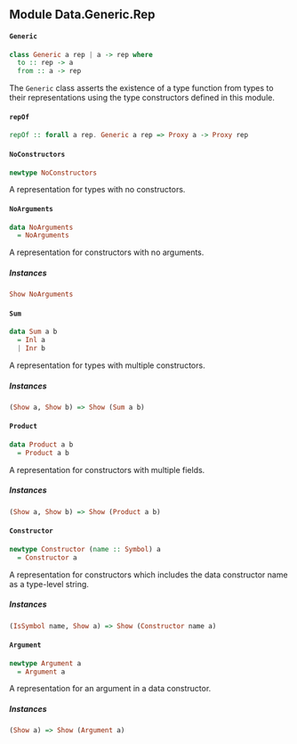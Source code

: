 ## Module Data.Generic.Rep

#### `Generic`

``` purescript
class Generic a rep | a -> rep where
  to :: rep -> a
  from :: a -> rep
```

The `Generic` class asserts the existence of a type function from types
to their representations using the type constructors defined in this module.

#### `repOf`

``` purescript
repOf :: forall a rep. Generic a rep => Proxy a -> Proxy rep
```

#### `NoConstructors`

``` purescript
newtype NoConstructors
```

A representation for types with no constructors.

#### `NoArguments`

``` purescript
data NoArguments
  = NoArguments
```

A representation for constructors with no arguments.

##### Instances
``` purescript
Show NoArguments
```

#### `Sum`

``` purescript
data Sum a b
  = Inl a
  | Inr b
```

A representation for types with multiple constructors.

##### Instances
``` purescript
(Show a, Show b) => Show (Sum a b)
```

#### `Product`

``` purescript
data Product a b
  = Product a b
```

A representation for constructors with multiple fields.

##### Instances
``` purescript
(Show a, Show b) => Show (Product a b)
```

#### `Constructor`

``` purescript
newtype Constructor (name :: Symbol) a
  = Constructor a
```

A representation for constructors which includes the data constructor name
as a type-level string.

##### Instances
``` purescript
(IsSymbol name, Show a) => Show (Constructor name a)
```

#### `Argument`

``` purescript
newtype Argument a
  = Argument a
```

A representation for an argument in a data constructor.

##### Instances
``` purescript
(Show a) => Show (Argument a)
```



